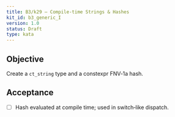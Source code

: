 ```yaml
---
title: B3/k29 — Compile‑time Strings & Hashes
kit_id: b3_generic_I
version: 1.0
status: Draft
type: kata
---
```

## Objective
Create a `ct_string` type and a constexpr FNV‑1a hash.
## Acceptance
- [ ] Hash evaluated at compile time; used in switch‑like dispatch.